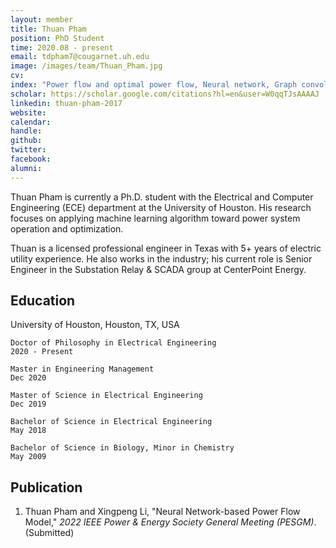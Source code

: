 ```yaml
---
layout: member
title: Thuan Pham
position: PhD Student
time: 2020.08 - present
email: tdpham7@cougarnet.uh.edu
image: /images/team/Thuan_Pham.jpg
cv: 
index: "Power flow and optimal power flow, Neural network, Graph convolutional network"
scholar: https://scholar.google.com/citations?hl=en&user=W0qqTJsAAAAJ
linkedin: thuan-pham-2017
website: 
calendar: 
handle: 
github: 
twitter: 
facebook: 
alumni: 
---
```



Thuan Pham is currently a Ph.D. student with the Electrical and Computer Engineering (ECE) department at the University of Houston. His research focuses on applying machine learning algorithm toward power system operation and optimization.
 
Thuan is a licensed professional engineer in Texas with 5+ years of electric utility experience. He also works in the industry; his current role is Senior Engineer in the Substation Relay & SCADA group at CenterPoint Energy.

## Education
University of Houston, Houston, TX, USA


    Doctor of Philosophy in Electrical Engineering                      2020 - Present

    Master in Engineering Management                                    Dec 2020

    Master of Science in Electrical Engineering                         Dec 2019

    Bachelor of Science in Electrical Engineering                       May 2018

    Bachelor of Science in Biology, Minor in Chemistry                  May 2009

## Publication
1. Thuan Pham and Xingpeng Li, "Neural Network-based Power Flow Model," *2022 IEEE Power & Energy Society General Meeting (PESGM)*. (Submitted)




 
